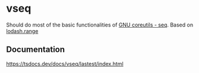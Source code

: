 # vseq

Should do most of the basic functionalities of [GNU coreutils - seq](https://www.gnu.org/software/coreutils/manual/html_node/seq-invocation.html).
Based on [lodash.range](https://lodash.com/docs/4.17.15#range)

## Documentation

https://tsdocs.dev/docs/vseq/lastest/index.html
